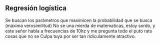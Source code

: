 ## Regresión logística
Se buscan los parámetros que maximicen la probabilidad que se busca (máxima verosimilitud)
No se una mierda de matematicas, estoy sordo, y este señor habla a frecuencias de 10hz y me pregunta todo el puto rato cosas que no se
Culpa tuya por ser tan ridículamente atractivo.